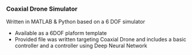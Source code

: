 ### Coaxial Drone Simulator 

Written in MATLAB & Python based on a 6 DOF simulator

- Available as a 6DOF plaform template
- Provided file was written targeting Coaxial Drone and includes a basic controller and a controller using Deep Neural Network
